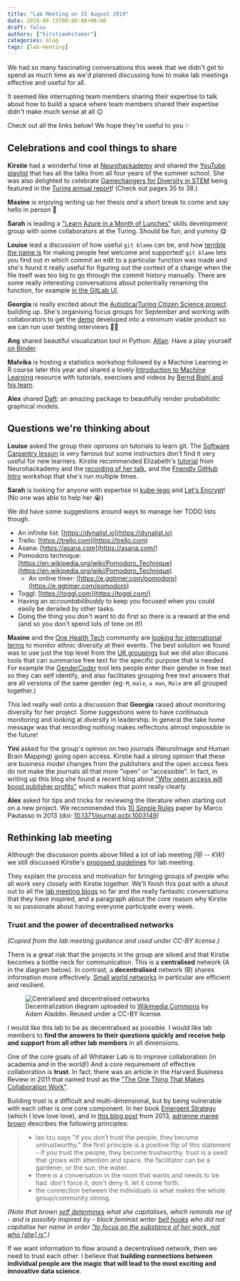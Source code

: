 ```yaml
---
title: "Lab Meeting on 15 August 2019"
date: 2019-08-15T00:00:00+00:00
draft: false
authors: ["kirstiewhitaker"]
categories: blog
tags: [lab-meeting]
---
```


We had so many fascinating conversations this week that we didn't get to spend as much time as we'd planned discussing how to make lab meetings effective and useful for all.

It seemed like interrupting team members sharing their expertise to talk about how to build a space where team members shared their expertise didn't make much sense at all 😉

Check out all the links below!
We hope they're useful to you ✨

## Celebrations and cool things to share

**Kirstie** had a wonderful time at [Neurohackademy](https://neurohackademy.org/) and shared the [YouTube playlist](https://www.youtube.com/playlist?list=PLA6PlfxWZPLTLJ2qTN9enG0tkizpmwWaq) that has all the talks from all four years of the summer school.
She was also delighted to celebrate [Gamechangers for Diversity in STEM](https://stemgamechangers.github.io/) being featured in the [Turing annual report](https://www.turing.ac.uk/sites/default/files/2019-08/turing_annualreport_20190801_0.pdf)! (Check out pages 35 to 38.)

**Maxine** is enjoying writing up her thesis *and* a short break to come and say hello in person 👋

**Sarah** is leading a ["Learn Azure in a Month of Lunches"](https://azure.microsoft.com/en-gb/resources/learn-azure-in-a-month-of-lunches/) skills development group with some collaborators at the Turing.
Should be fun, and yummy 😋

**Louise** lead a discussion of how useful `git blame` can be, and how [terrible the name is](https://corgibytes.com/blog/2016/10/18/git-blame) for making people feel welcome and supported!
`git blame` lets you find out in which commit an edit to a particular function was made and she's found it really useful for figuring out the context of a change when the file itself was too big to go through the commit history manually.
There are some really interesting conversations about potentially renaming the function, for example [in the GitLab UI](https://gitlab.com/gitlab-org/gitlab-ce/issues/34469).

**Georgia** is really excited about the [Autistica/Turing Citizen Science project](https://github.com/alan-turing-institute/AutisticaCitizenScience/) building up.
She's organising focus groups for September and working with collaborators to get the [demo](https://github.com/gedankenstuecke/autistica-filemanagement-demo) developed into a minimum viable product so we can run user testing interviews 🚀🌟

**Ang** shared beautiful visualization tool in Python: [Altair](https://altair-viz.github.io/).
Have a play yourself [on Binder](https://mybinder.org/v2/gh/altair-viz/altair_notebooks/master?urlpath=lab/tree/notebooks/Index.ipynb).

**Malvika** is hosting a statistics workshop followed by a Machine Learning in R course later this year and shared a lovely [Introduction to Machine Learning](https://compstat-lmu.github.io/lecture_i2ml/index.html) resource with tutorials, exercises and videos by [Bernd Bishl and his team](https://compstat-lmu.github.io/lecture_i2ml/articles/team.html).

**Alex** shared [Daft](https://docs.daft-pgm.org/en/latest): an amazing package to beautifully render probabilistic graphical models.

## Questions we're thinking about

**Louise** asked the group their opinions on tutorials to learn git.
The [Software Carpentry lesson](https://swcarpentry.github.io/git-novice/) is very famous but some instructors don't find it very useful for new learners.
Kirstie recommended Elizabeth's [tutorial](https://emdupre.github.io/git-course) from Neurohackademy and the [recording of her talk](https://youtu.be/7h5tEPfM59U), and the [Friendly GitHub Intro](https://kirstiejane.github.io/friendly-github-intro) workshop that she's run multiple times.

**Sarah** is looking for anyone with expertise in [kube-lego](https://github.com/jetstack/kube-lego) and [Let's Encrypt](https://letsencrypt.org/)!
(No one was able to help her 😭)

We did have some suggestions around ways to manage her TODO lists though.

* An infinite list: [https://dynalist.io](https://dynalist.io)
* Trello: [https://trello.com](https://trello.com)
* Asana: [https://asana.com](https://asana.com/)
* Pomodoro technique: [https://en.wikipedia.org/wiki/Pomodoro_Technique](https://en.wikipedia.org/wiki/Pomodoro_Technique)
  * An online timer: [https://e.ggtimer.com/pomodoro](https://e.ggtimer.com/pomodoro)
* Toggl: [https://toggl.com](https://toggl.com/)
* Having an *accountabilibuddy* to keep you focused when you could easily be derailed by other tasks.
* Doing the thing you don't want to do first so there is a reward at the end (and so you don't spend lots of time on it!)

**Maxine** and the [One Health Tech](https://www.onehealthtech.com/) community are [looking for international terms](https://twitter.com/One_HealthTech/status/1161266349013909504?s=20) to monitor ethnic diversity at their events.
The best solution we found was to use just the top level from the [UK groupings](https://design-system.service.gov.uk/patterns/ethnic-group/) but we did also discuss tools that can summarise free text for the specific purpose that is needed.
For example the [GenderCoder](https://ropenscilabs.github.io/gendercoder) tool lets people enter their gender in free text so they can self identify, and also facilitates grouping free text answers that are all versions of the same gender (eg: `M`, `male`, `a man`, `Male` are all grouped together.)

This led really well onto a discussion that **Georgia** raised about monitoring diversity for her project.
Some suggestions were to have continuous monitoring and looking at diversity in leadership.
In general the take home message was that recording nothing makes reflections almost impossible in the future!

**Yini** asked for the group's opinion on two journals (NeuroImage and Human Brain Mapping) going open access.
Kirstie had a strong opinion that these are business model changes from the publishers and the open access fees do not make the journals all that more "open" or "accessible".
In fact, in writing up this blog she found a recent blog about ["Why open access will boost publisher profits"](https://blogs.lse.ac.uk/impactofsocialsciences/2019/06/04/the-gold-rush-why-open-access-will-boost-publisher-profits/) which makes that point really clearly.

**Alex** asked for tips and tricks for reviewing the literature when starting out on a new project.
We recommended this [10 Simple Rules](https://collections.plos.org/ten-simple-rules) paper by Marco Pautasso in 2013 (doi: [10.1371/journal.pcbi.1003149](https://doi.org/10.1371/journal.pcbi.1003149))

## Rethinking lab meeting

Although the discussion points above filled a lot of lab meeting *[*😻 *-- KW]* we still discussed Kirstie's [proposed guidelines](https://github.com/WhitakerLab/Onboarding/pull/15) for lab meeting.

They explain the process and motivation for bringing groups of people who all work very closely with Kirstie together.
We'll finish this post with a shout out to all the [lab meeting blogs](https://whitakerlab.github.io/tags/#lab-meeting) so far and the really fantastic conversations that they have inspired, and a paragraph about the core reason why Kirstie is so passionate about having everyone participate every week.

### Trust and the power of decentralised networks

*(Copied from the lab meeting guidance and used under CC-BY license.)*

There is a great risk that the projects in the group are siloed and that Kirstie becomes a bottle neck for communication.
This is a **centralised** network (A in the diagram below).
In contrast, a **decentralised** network (B) shares information more effectively.
[Small world networks](https://en.wikipedia.org/wiki/Small-world_network) in particular are efficient and resilient.

<figure>
  <img src="https://upload.wikimedia.org/wikipedia/commons/thumb/2/2e/Decentralization_diagram.svg/300px-Decentralization_diagram.svg.png"
       alt="Centralised and decentralised networks">
  <figcaption>Decentralization diagram uploaded to <a href="https://commons.wikimedia.org/wiki/File:Decentralization_diagram.svg">Wikimedia Commons</a> by Adam Aladdin.
              Reused under a CC-BY license.
  </figcaption>
</figure>

I would like this lab to be as decentralised as possible.
I would like lab members to **find the answers to their questions quickly and receive help and support from all other lab members** in all dimensions.

One of the core goals of all Whitaker Lab is to improve collaboration (in academia and in the world!)
And a core requirement of effective collaboration is **trust**.
In fact, there was an article in the Harvard Business Review in 2011 that named trust as the ["The One Thing That Makes Collaboration Work"](https://hbr.org/2011/07/one-thing-that-makes-collaboration).

Building trust is a difficult and multi-dimensional, but by being vulnerable with each other is one core component.
In her book [Emergent Strategy](https://www.goodreads.com/en/book/show/29633913-emergent-strategy) (which I love love love), and in [this blog post](https://adriennemareebrown.net/2013/12/14/principles-of-emergent-processes-in-facilitation/) from 2013, [adrienne maree brown](https://adriennemareebrown.net/) describes the following principles:

> * lao tzu says "if you don’t trust the people, they become untrustworthy."
>   the first principle is a positive flip of this statement – if you trust the people, they become trustworthy.
>  trust is a seed that grows with attention and space.
>   the facilitator can be a gardener, or the sun, the water.
> * there is a conversation in the room that wants and needs to be had.
>   don't force it, don't deny it.
>   let it come forth.
> * the connection between the individuals is what makes the whole group/community strong.

*(Note that brown [self determines](https://adriennemareebrown.net/2016/09/11/941am-911/#comment-1415562) what she capitalises, which reminds me of - and is possibly inspired by - black feminist writer [bell hooks](https://en.wikipedia.org/wiki/Bell_hooks) who did not capitalise her name in order ["to focus on the substance of her work, not who [she] is"](https://www.blackpast.org/african-american-history/hooks-bell-gloria-jean-watkins-1952/).)*

If we want information to flow around a decentralised network, then we need to trust each other.
I believe that **building connections between individual people are the magic that will lead to the most exciting and innovative data science**.
